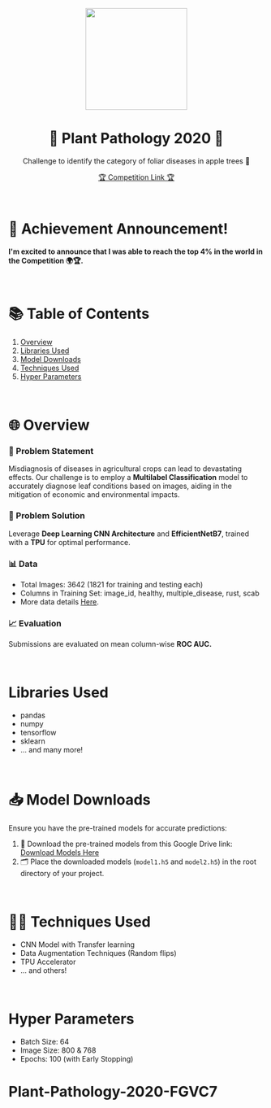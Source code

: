 <p align="center">
  <img src="https://user-images.githubusercontent.com/47277280/111466253-18db3380-8734-11eb-9c6a-387ad34197af.PNG" width="200">
</p>
<h1 align="center">🌱 Plant Pathology 2020 🍃</h1>
<p align="center">Challenge to identify the category of foliar diseases in apple trees 🍏</p>
<p align="center">
  <a href="https://www.kaggle.com/c/plant-pathology-2020-fgvc7">🏆 Competition Link 🏆</a>
</p>

<br>

# 🥳 Achievement Announcement!
**I'm excited to announce that I was able to reach the top 4% in the world in the Competition 🌍🏆.**

<br>

# 📚 Table of Contents
1. [Overview](#-overview)
2. [Libraries Used](#libraries-used)
3. [Model Downloads](#-model-downloads)
4. [Techniques Used](#-techniques-used)
5. [Hyper Parameters](#hyper-parameters)

<br>


# 🌐 Overview
### 🚨 Problem Statement
Misdiagnosis of diseases in agricultural crops can lead to devastating effects. Our challenge is to employ a **Multilabel Classification** model to accurately diagnose leaf conditions based on images, aiding in the mitigation of economic and environmental impacts.

### 🤖 Problem Solution
Leverage **Deep Learning CNN Architecture** and **EfficientNetB7**, trained with a **TPU** for optimal performance.

### 📊 Data
* Total Images: 3642 (1821 for training and testing each)
* Columns in Training Set: image_id, healthy, multiple_disease, rust, scab
* More data details [Here](https://www.kaggle.com/c/plant-pathology-2020-fgvc7/data).


### 📈 Evaluation
Submissions are evaluated on mean column-wise **ROC AUC.**

<br>

# Libraries Used
* pandas
* numpy
* tensorflow
* sklearn
* ... and many more!

<br>

# 📥 Model Downloads
Ensure you have the pre-trained models for accurate predictions:
1. 📌 Download the pre-trained models from this Google Drive link:
   [Download Models Here](https://drive.google.com/drive/u/1/folders/1EN2pNV_Jc7fmoCXd1Z4SZ02HfYxxPlWh)
2. 🗂️ Place the downloaded models (`model1.h5` and `model2.h5`) in the root directory of your project.

<br>

# 👩‍🔬 Techniques Used
* CNN Model with Transfer learning
* Data Augmentation Techniques (Random flips)
* TPU Accelerator
* ... and others!

<br>

# Hyper Parameters
* Batch Size: 64
* Image Size: 800 & 768
* Epochs: 100 (with Early Stopping)
# Plant-Pathology-2020-FGVC7
